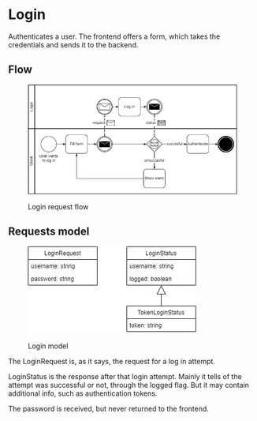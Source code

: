 # Login

Authenticates a user. The frontend offers a form, which takes the credentials and sends it to the backend.

## Flow

<figure><img src="../../.gitbook/assets/login_bpmn.drawio.png" alt=""><figcaption><p>Login request flow</p></figcaption></figure>

## Requests model



<figure><img src="../../.gitbook/assets/login_model.drawio.png" alt=""><figcaption><p>Login model</p></figcaption></figure>

The LoginRequest is, as it says, the request for a log in attempt.

LoginStatus is the response after that login attempt. Mainly it tells of the attempt was successful or not, through the logged flag. But it may contain additional info, such as authentication tokens.

The password is received, but never returned to the frontend.
